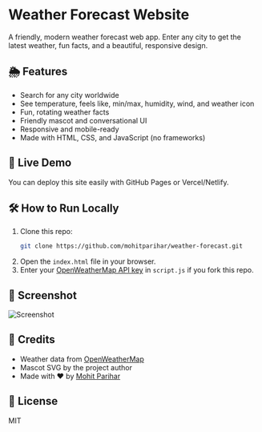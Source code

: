 # Weather Forecast Website

A friendly, modern weather forecast web app. Enter any city to get the latest weather, fun facts, and a beautiful, responsive design.

## 🌦️ Features
- Search for any city worldwide
- See temperature, feels like, min/max, humidity, wind, and weather icon
- Fun, rotating weather facts
- Friendly mascot and conversational UI
- Responsive and mobile-ready
- Made with HTML, CSS, and JavaScript (no frameworks)

## 🚀 Live Demo
You can deploy this site easily with GitHub Pages or Vercel/Netlify.

## 🛠️ How to Run Locally
1. Clone this repo:
   ```bash
   git clone https://github.com/mohitparihar/weather-forecast.git
   ```
2. Open the `index.html` file in your browser.
3. Enter your [OpenWeatherMap API key](https://openweathermap.org/api) in `script.js` if you fork this repo.

## 📸 Screenshot
![Screenshot](screenshot.png)

## 🙏 Credits
- Weather data from [OpenWeatherMap](https://openweathermap.org/)
- Mascot SVG by the project author
- Made with ❤️ by [Mohit Parihar](https://github.com/mohitparihar)

## 📄 License
MIT